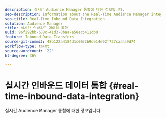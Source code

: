 ```yaml
---
description: 실시간 Audience Manager 통합에 대한 정보입니다.
seo-description: Information about the Real-Time Audience Manager integration.
seo-title: Real-Time Inbound Data Integration
solution: Audience Manager
title: 실시간 인바운드 데이터 통합
uuid: 96f292bb-608c-41d3-8baa-a58ecb411db0
feature: Inbound Data Transfers
source-git-commit: 48b122a4184d1c0662b9de14e92f727caa4a9d74
workflow-type: tm+mt
source-wordcount: '22'
ht-degree: 36%

---
```



# 실시간 인바운드 데이터 통합 {#real-time-inbound-data-integration}

실시간 Audience Manager 통합에 대한 정보입니다.

<!-- c_rt_data_int.xml -->